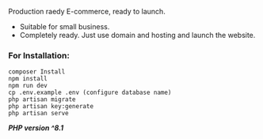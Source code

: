 Production raedy E-commerce, ready to launch.
- Suitable for small business.
- Completely ready. Just use domain and hosting and launch the website.

### For Installation:
    composer Install
    npm install
    npm run dev
    cp .env.example .env (configure database name)
    php artisan migrate
    php artisan key:generate
    php artisan serve
    
***PHP version ^8.1***
